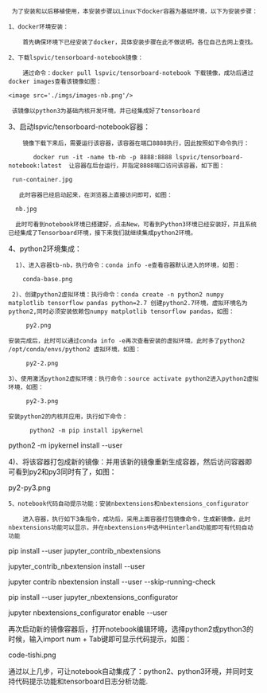      为了安装和以后移植使用，本安装步骤以Linux下docker容器为基础环境，以下为安装步骤：

    1、docker环境安装：

        首先确保环境下已经安装了docker，具体安装步骤在此不做说明，各位自己去网上查找。

    2、下载lspvic/tensorboard-notebook镜像：

        通过命令：docker pull lspvic/tensorboard-notebook 下载镜像，成功后通过docker images查看该镜像如图：

    <image src='./imgs/images-nb.png'/>

     该镜像以python3为基础内核开发环境，并已经集成好了tensorboard

   3、启动lspvic/tensorboard-notebook容器：

        镜像下载下来后，需要运行该容器，该容器在端口8888执行，因此按照如下命令执行：

           docker run -it -name tb-nb -p 8888:8888 lspvic/tensorboard-notebook:latest  让容器在后台运行，并指定8888端口访问该容器，如下图：

     run-container.jpg

       此时容器已经启动起来，在浏览器上直接访问即可，如图：

      nb.jpg

      此时可看到notebook环境已搭建好，点击New，可看到Python3环境已经安装好，并且系统已经集成了Tensorboard环境，接下来我们就继续集成python2环境。

   4、python2环境集成：

      1)、进入容器tb-nb，执行命令：conda info -e查看容器默认进入的环境，如图：

        conda-base.png

     2)、创建python2虚拟环境：执行命令：conda create -n python2 numpy matplotlib tensorflow pandas python=2.7 创建python2.7环境，虚拟环境名为python2,同时必须安装依赖包numpy matplotlib tensorflow pandas，如图：

         py2.png

    安装完成后，此时可以通过conda info -e再次查看安装的虚拟环境，此时多了python2     /opt/conda/envs/python2 虚拟环境，如图：

         py2-2.png

    3）、使用激活python2虚拟环境：执行命令：source activate python2进入python2虚拟环境，如图：

         py2-3.png

    安装python2的内核并应用，执行如下命令：

          python2 -m pip install ipykernel

   python2 -m ipykernel install --user

4)、将该容器打包成新的镜像：并用该新的镜像重新生成容器，然后访问容器即可看到py2和py3同时有了，如图：

py2-py3.png

    5、notebook代码自动提示功能：安装nbextensions和nbextensions_configurator

        进入容器，执行如下3条指令，成功后，采用上面容器打包镜像命令，生成新镜像，此时nbextensions功能可以显示，并在nbextensions中选中Hinterland功能即可有代码自动功能

pip install --user jupyter_contrib_nbextensions

jupyter_contrib_nbextension install --user

jupyter contrib nbextension install --user --skip-running-check

 

pip install --user jupyter_nbextensions_configurator

  jupyter nbextensions_configurator enable --user

  再次启动新的镜像容器后，打开notebook编辑环境，选择python2或python3的时候，输入import num + Tab键即可显示代码提示，如图：

  code-tishi.png





通过以上几步，可让notebook自动集成了：python2、python3环境，并同时支持代码提示功能和tensorboard日志分析功能.

